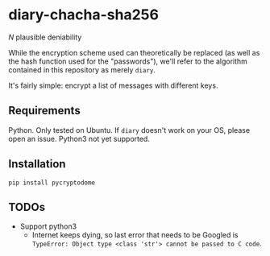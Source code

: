 # diary-chacha-sha256
_N_ plausible deniability

<!-- deniable
information
access
resource
retrieval
yandee/yabba/yardel/yar-nut/yentz -->


While the encryption scheme used can theoretically be replaced (as well as the hash function used for the "passwords"), we'll refer to the algorithm contained in this repository as merely `diary`.

It's fairly simple: encrypt a list of messages with different keys.

## Requirements
Python. Only tested on Ubuntu. If `diary` doesn't work on your OS, please open an issue.
Python3 not yet supported.

## Installation
```
pip install pycryptodome
```

## TODOs
* Support python3
  * Internet keeps dying, so last error that needs to be Googled is `TypeError: Object type <class 'str'> cannot be passed to C code`.